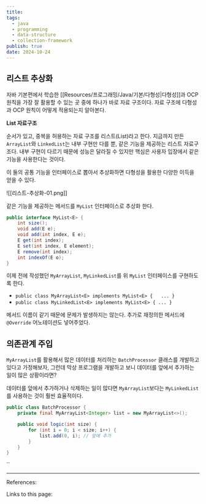 ```yaml
---
title: 
tags:
  - java
  - programming
  - data-structure
  - collection-framework
publish: true
date: 2024-10-24
---
```

## 리스트 추상화
자바 기본편에서 학습한 [[Resources/프로그래밍/Java/기본/다형성|다형성]]과 OCP 원칙을 가장 잘 활용할 수 있는 곳 중에 하나가 바로 자료 구조이다.
자료 구조에 다형성과 OCP 원칙이 어떻게 적용되는지 알아본다.

**List 자료구조**

순서가 있고, 중복을 허용하는 자료 구조를 리스트(List)라고 한다.
지금까지 만든 `ArrayList`와 `LinkedList`는 내부 구현만 다를 뿐, 같은 기능을 제공하는 리스트 자료구조다.
내부 구현이 다르기 때문에 성능은 달라질 수 있지만 핵심은 사용자 입장에서 같은 기능을 사용한다는 것이다.

이 둘의 공통 기능을 인터페이스로 뽑아서 추상화하면 다형성을 활용한 다양한 이득을 얻을 수 있다.

![[리스트-추상화-01.png]]

같은 기능을 제공하는 메서드를 `MyList` 인터페이스로 추상화 한다.

```java
public interface MyList<E> {  
    int size();  
    void add(E e);  
    void add(int index, E e);  
    E get(int index);  
    E set(int index, E element);  
    E remove(int index);  
    int indexOf(E o);  
}
```

이제 전에 작성했던 `MyArrayList`, `MyLinkedList`를 위 `MyList` 인터페이스를 구현하도록 한다.

- `public class MyArrayList<E> implements MyList<E> {	... }`
- `public class MyLinkedList<E> implements MyList<E> { ... }`

메서드 이름이 같기 때문에 문제가 발생하지는 않는다. 추가로 재정의한 메서드에 `@Override` 어노테이션도 넣어주었다.

## 의존관계 주입
`MyArrayList`를 활용해서 많은 데이터를 처리하는 `BatchProcessor` 클래스를 개발하고 있다고 가정해보자, 그런데 막상 프로그램을 개발하고 보니 데이터를 앞에서 추가하는 일이 많은 상황이라면?

데이터를 앞에서 추가하거나 삭제하는 일이 많다면 `MyArrayList`보다는 `MyLinkedList`를 사용하는 것이 훨씬 효율적이다.

```java title="구체적인 BatchProcessor의 예시"
public class BatchProcessor {
	private final MyArrayList<Integer> list = new MyArrayList<>();

	public void logic(int size) {
		for (int i = 0; i < size; i++) {
			list.add(0, i); // 앞에 추가
		}
	}
}
```

``

---
References: 

Links to this page: 